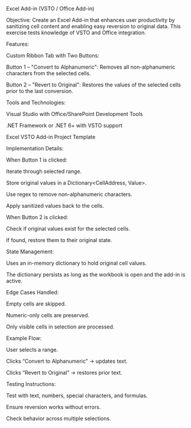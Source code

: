 Excel Add-in (VSTO / Office Add-in)

Objective:
Create an Excel Add-in that enhances user productivity by sanitizing cell content and enabling easy reversion to original data. This exercise tests knowledge of VSTO and Office integration.

Features:

Custom Ribbon Tab with Two Buttons:

Button 1 – "Convert to Alphanumeric":
Removes all non-alphanumeric characters from the selected cells.

Button 2 – "Revert to Original":
Restores the values of the selected cells prior to the last conversion.

Tools and Technologies:

Visual Studio with Office/SharePoint Development Tools

.NET Framework or .NET 6+ with VSTO support

Excel VSTO Add-in Project Template

Implementation Details:

When Button 1 is clicked:

Iterate through selected range.

Store original values in a Dictionary<CellAddress, Value>.

Use regex to remove non-alphanumeric characters.

Apply sanitized values back to the cells.

When Button 2 is clicked:

Check if original values exist for the selected cells.

If found, restore them to their original state.

State Management:

Uses an in-memory dictionary to hold original cell values.

The dictionary persists as long as the workbook is open and the add-in is active.

Edge Cases Handled:

Empty cells are skipped.

Numeric-only cells are preserved.

Only visible cells in selection are processed.

Example Flow:

User selects a range.

Clicks “Convert to Alphanumeric” → updates text.

Clicks “Revert to Original” → restores prior text.

Testing Instructions:

Test with text, numbers, special characters, and formulas.

Ensure reversion works without errors.

Check behavior across multiple selections.
